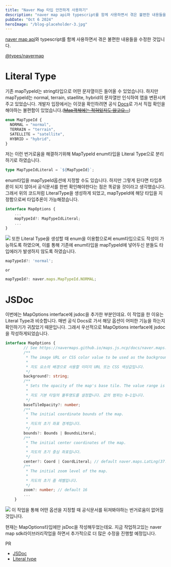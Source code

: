 ```yaml
---
title: "Naver Map 타입 안전하게 사용하기"
description: "naver map api와 typescript를 함께 사용하면서 겪은 불편한 내용들을 수정한 것입니다."
pubDate: "Oct 6 2024"
heroImage: "/blog-placeholder-3.jpg"
---
```


[naver map api](https://navermaps.github.io/maps.js.ncp/docs/tutorial-2-Getting-Started.html)와 typescript를 함께 사용하면서 겪은 불편한 내용들을 수정한 것입니다.

[@types/navermap](https://github.com/DefinitelyTyped/DefinitelyTyped/tree/master/types/navermaps)
# **Literal Type**
기존 mapTypeId는 string타입으로 어떤 문자열이든 들어올 수 있었습니다.
하지만 mapTypeId는 normal, terrain, staellite, hybrid의 문자열만 인식하여 맵을 변환시켜 주고 있었습니다. 개발자 입장에서는 이것을 확인하려면 공식 [Docs](https://navermaps.github.io/maps.js.ncp/docs/tutorial-3-map-types.example.html)로 가서 직접 확인을 해야하는 불편함이 있었습니다.([~~Map객체에는 적혀있지도 않고요...~~](https://navermaps.github.io/maps.js.ncp/docs/naver.maps.Map.html#toc37__anchor))
```typescript
enum MapTypeId {
  NORMAL = "normal",
  TERRAIN = "terrain",
  SATELLITE = "satellite",
  HYBRID = "hybrid",
}
```
저는 이런 번거로움을 해결하기위해 MapTypeId enum타입을 Literal Type으로 분리하기로 하였습니다.

``` typescript
type MapTypeIdLiteral = `${MapTypeId}`;
```
enum타입을 mapTypeId옵션에 지정할 수도 있습니다. 하지만 그렇게 된다면 타입추론이 되지 않아서 공식문서를 한번 확인해야한다는 점은 똑같을 것이라고 생각했습니다. 그래서 위의 코드처럼 LiteralType을 생성하게 되었고, mapTypeId에 해당 타입을 지정함으로써 타입추론이 가능해졌습니다.

```typescript
interface MapOptions {
	...
  	mapTypeId?: MapTypeIdLiteral;
	...
}
```

![](https://velog.velcdn.com/images/seohyeon1578/post/097bfe84-b096-4e59-8477-811fdccda1c1/image.png)
또한 Literal Type을 생성할 때 enum을 이용함으로써 enum타입으로도 작성이 가능하도록 하였으며, 이를 통해 기존에 enum타입을 mapTypeId에 넣어두신 분들도 타입에러가 발생하지 않도록 하였습니다.
```typescript
mapTypeId?: 'normal';

or

mapTypeId?: naver.maps.MapTypeId.NORMAL;
```
# **JSDoc**
이번에는 MapOptions interface에 jsdoc을 추가한 부분인데요.
이 작업을 한 이유는 Literal Type과 비슷합니다.
매번 공식 Docs로 가서 해당 옵션이 어떠한 기능을 하는지 확인하기가 귀찮았기 때문입니다.
그래서 우선적으로 MapOptions interface에 jsdoc을 작성하게되었습니다.
```typescript
interface MapOptions {
        // See https://navermaps.github.io/maps.js.ncp/docs/naver.maps.html#.MapOptions
        /**
         * The image URL or CSS color value to be used as the background for the map element.
         *
         * 지도 요소의 배경으로 사용할 이미지 URL 또는 CSS 색상값입니다.
         */
        background?: string;
        /**
         * Sets the opacity of the map's base tile. The value range is 0 to 1.
         *
         * 지도 기본 타일의 불투명도를 설정합니다. 값의 범위는 0~1입니다.
         */
        baseTileOpacity?: number;
        /**
         * The initial coordinate bounds of the map.
         *
         * 지도의 초기 좌표 경계입니다.
         */
        bounds?: Bounds | BoundsLiteral;
        /**
         * The initial center coordinates of the map.
         *
         * 지도의 초기 중심 좌표입니다.
         */
        center?: Coord | CoordLiteral; // default naver.maps.LatLng(37.5666103, 126.9783882)
        /**
         * The initial zoom level of the map.
         *
         * 지도의 초기 줌 레벨입니다.
         */
        zoom?: number; // default 16
		...
    }
```
![](https://velog.velcdn.com/images/seohyeon1578/post/50ec8026-e7d1-4bc5-a940-fbcef7fc216d/image.png)
이 작업을 통해 어떤 옵션을 지정할 때 공식문서를 뒤져봐야하는 번거로움이 없어질 것입니다.

현재는 MapOptions타입에만 jsDoc을 작성해두었는데요. 지금 작업하고있는 naver map sdk라이브러리작업을 하면서 추가적으로 더 많은 수정을 진행할 예정입니다.


PR
- [JSDoc](https://github.com/DefinitelyTyped/DefinitelyTyped/pull/70565)
- [Literal type](https://github.com/DefinitelyTyped/DefinitelyTyped/pull/70445)
